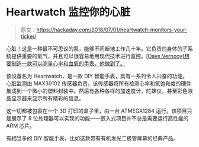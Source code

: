 # Heartwatch 监控你的心脏

> 原文：<https://hackaday.com/2018/07/01/heartwatch-monitors-your-ticker/>

心脏！这是一种最不可思议的泵，能够不间断地工作几十年。它负责向身体的子系统提供重要的氧气，并且可以很容易地用现代技术进行监控。[[Dave Vernooy]想要制造一款可以测量心率和血氧的手表，他做到了。](https://dvernooy.github.io/projects/heartwatch/)

该设备名为 Heartwatch，是一款 DIY 智能手表，具有一系列令人兴奋的功能。心脏监测由 MAX30102 传感器负责，该传感器将所有检测心率和氧饱和度的硬件集成到一个微小的塑料封装中。然后有各种各样的加速度计，陀螺仪，甚至彩色液晶显示器来显示所有精彩的信息。

这一切都被包裹在一个 3D 打印的盒子里，由一台 ATMEGA1284 运行。该项目只是展示了 8 位处理器可以实现的功能——嵌入式项目并不总是需要运行高性能的 ARM 芯片。

有相当多的 DIY 智能手表，比如这款带有有机发光二极管屏幕的经典产品。